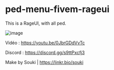 # ped-menu-fivem-rageui
This is a RageUI, with all ped.

![image](https://user-images.githubusercontent.com/53879234/170799242-70ecdf94-dacc-40b0-a4a7-c485dcbdc813.png)

Vidéo : https://youtu.be/0JbrGDdVvTc

Discord : 
https://discord.gg/s9ttPxcfj3

Make by Souki | https://linkr.bio/souki
